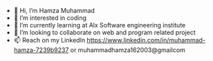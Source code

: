- 👋 Hi, I’m Hamza Muhammad 
- 👀 I’m interested in coding
- 🌱 I’m currently learning at Alx Software engineering institute
- 💞️ I’m looking to collaborate on web and program related project
- 📫 Reach on my LinkedIn https://www.linkedin.com/in/muhammad-hamza-7239b9237
or muhammadhamza162003@gmailcom

<!---
Hamza1610/Hamza1610 is a ✨ special ✨ repository because its `README.md` (this file) appears on your GitHub profile.
You can click the Preview link to take a look at your changes.
--->
